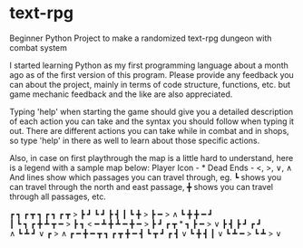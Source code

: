 # text-rpg
Beginner Python Project to make a randomized text-rpg dungeon with combat system

I started learning Python as my first programming language about a month ago as of the first version of this program. 
Please provide any feedback you can about the project, mainly in terms of code structure, functions, etc. but game mechanic feedback and the like are also appreciated.

Typing 'help' when starting the game should give you a detailed description of each action you can take and the syntax you should follow when typing it out. 
There are different actions you can take while in combat and in shops, so type 'help' in there as well to learn about those specific actions.

Also, in case on first playthrough the map is a little hard to understand, here is a legend with a sample map below:
Player Icon - *
Dead Ends - <, >, ∨, ∧
And lines show which passages you can travel through, eg. ┗ shows you can travel through the north and east passage, ╋ shows you can travel through all passages, etc.

┏ ┓   ┏ ┳ ┓ ┏ ┓ ┏ ┳ > 
┣ ┛   ┗ ┛ ┣ ┫ ┃ ┗ ╋ > 
┣ ━ > ∧   ┗ ╋ ╋ ━ ┛   
┃     ┗ ┓ ┏ ╋ ┻ ┳ ━ > 
┣ ┓ < ━ ┻ ╋ ┻ ━ ╋ ━ > 
┣ ┛   ┏ ┳ * ┓   ┣ ━ > 
∨     ┣ ┫ ┣ ┛ ┏ ┛     
    ∧ ┗ ┻ ┛   ∨ ┏ > ∧ 
┏ ━ ╋ ━ ┳ ┓ ┏ ┳ ╋ ━ ┫ 
┗ ┳ ┛ ┏ ┫ ∨ ┗ ╋ ┫   ┃ 
  ∨   ┗ ┻ ━ > ┗ ┻ > ∨ 
